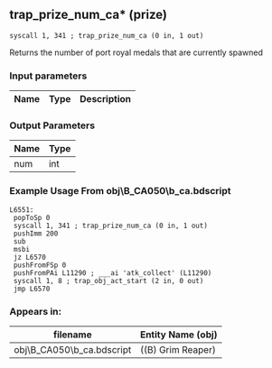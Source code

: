 ## trap_prize_num_ca* (prize)

`syscall 1, 341 ; trap_prize_num_ca (0 in, 1 out)`

Returns the number of port royal medals that are currently spawned

### Input parameters
| Name | Type | Description
|------|------|------------


### Output Parameters
| Name | Type
|------|-----
| num   | int   
### Example Usage From obj\B_CA050\b_ca.bdscript
```plaintext
L6551:
 popToSp 0
 syscall 1, 341 ; trap_prize_num_ca (0 in, 1 out)
 pushImm 200
 sub 
 msbi 
 jz L6570
 pushFromFSp 0
 pushFromPAi L11290 ; ___ai 'atk_collect' (L11290)
 syscall 1, 8 ; trap_obj_act_start (2 in, 0 out)
 jmp L6570
```


### Appears in:
| filename | Entity Name (obj)
|----------|-------------
| obj\B_CA050\b_ca.bdscript       | ((B) Grim Reaper)          



